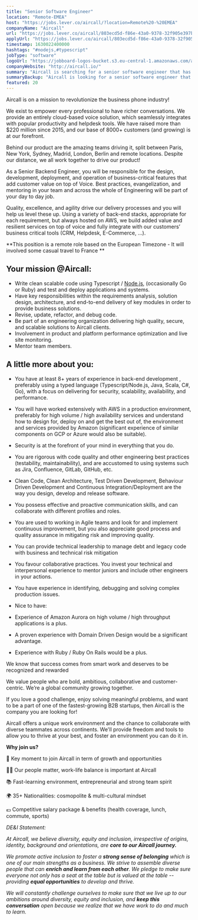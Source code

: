 ```yaml
---
title: "Senior Software Engineer"
location: "Remote-EMEA"
host: "https://jobs.lever.co/aircall/?location=Remote%20-%20EMEA"
companyName: "Aircall"
url: "https://jobs.lever.co/aircall/803ecd5d-f86e-43a0-9378-32f905e397b3"
applyUrl: "https://jobs.lever.co/aircall/803ecd5d-f86e-43a0-9378-32f905e397b3/apply"
timestamp: 1630022400000
hashtags: "#nodejs,#typescript"
jobType: "software"
logoUrl: "https://jobboard-logos-bucket.s3.eu-central-1.amazonaws.com/aircall"
companyWebsite: "http://aircall.io/"
summary: "Aircall is searching for a senior software engineer that has 8+ years of experience in back-end development, preferably using a typed language."
summaryBackup: "Aircall is looking for a senior software engineer that has #qa, #rubylang, #aws."
featured: 20
---
```


Aircall is on a mission to revolutionize the business phone industry!

We exist to empower every professional to have richer conversations. We provide an entirely cloud-based voice solution, which seamlessly integrates with popular productivity and helpdesk tools. We have raised more than $220 million since 2015, and our base of 8000+ customers (and growing) is at our forefront.

Behind our product are the amazing teams driving it, split between Paris, New York, Sydney, Madrid, London, Berlin and remote locations. Despite our distance, we all work together to drive our product!

As a Senior Backend Engineer, you will be responsible for the design, development, deployment, and operation of business-critical features that add customer value on top of Voice. Best practices, evangelization, and mentoring in your team and across the whole of Engineering will be part of your day to day job.

Quality, excellence, and agility drive our delivery processes and you will help us level these up. Using a variety of back-end stacks, appropriate for each requirement, but always hosted on AWS, we build added value and resilient services on top of voice and fully integrate with our customers’ business critical tools (CRM, Helpdesk, E-Commerce, …).

\*\*This position is a remote role based on the European Timezone - It will involved some casual travel to France \*\*

## Your mission @Aircall:

*   Write clean scalable code using Typescript / [Node.js](http://Node.js), (occasionally Go or Ruby) and test and deploy applications and systems.
*   Have key responsibilities within the requirements analysis, solution design, architecture, and end-to-end delivery of key modules in order to provide business solutions.
*   Revise, update, refactor, and debug code.
*   Be part of an engineering organization delivering high quality, secure, and scalable solutions to Aircall clients.
*   Involvement in product and platform performance optimization and live site monitoring.
*   Mentor team members.

## A little more about you:

*   You have at least 8+ years of experience in back-end development , preferably using a typed language (Typescript/Node.js, Java, Scala, C#, Go), with a focus on delivering for security, scalability, availability, and performance.
*   You will have worked extensively with AWS in a production environment, preferably for high volume / high availability services and understand how to design for, deploy on and get the best out of, the environment and services provided by Amazon (significant experience of similar components on GCP or Azure would also be suitable).
*   Security is at the forefront of your mind in everything that you do.
*   You are rigorous with code quality and other engineering best practices (testability, maintainability), and are accustomed to using systems such as Jira, Confluence, GitLab, GitHub, etc.
*   Clean Code, Clean Architecture, Test Driven Development, Behaviour Driven Development and Continuous Integration/Deployment are the way you design, develop and release software.
*   You possess effective and proactive communication skills, and can collaborate with different profiles and roles.
*   You are used to working in Agile teams and look for and implement  continuous improvement, but you also appreciate good process and quality assurance in mitigating risk and improving quality.
*   You can provide technical leadership to manage debt and legacy code with business and technical risk mitigation
*   You favour collaborative practices. You invest your technical and interpersonal experience to mentor juniors and include other engineers in your actions. 
*   You have experience in identifying, debugging and solving complex production issues.

*   Nice to have:
*   Experience of Amazon Aurora on high volume / high throughput applications is a plus.
*   A proven experience with Domain Driven Design would be a significant advantage.
*   Experience with Ruby / Ruby On Rails would be a plus.

We know that success comes from smart work and deserves to be recognized and rewarded

We value people who are bold, ambitious, collaborative and customer-centric. We’re a global community growing together.

If you love a good challenge, enjoy solving meaningful problems, and want to be a part of one of the fastest-growing B2B startups, then Aircall is the company you are looking for!

Aircall offers a unique work environment and the chance to collaborate with diverse teammates across continents. We'll provide freedom and tools to allow you to thrive at your best, and foster an environment you can do it in.

**Why join us?**

🚀 Key moment to join Aircall in term of growth and opportunities

💆‍♀️ Our people matter, work-life balance is important at Aircall

📚 Fast-learning environment, entrepreneurial and strong team spirit

🌍 35+ Nationalities: cosmopolite & multi-cultural mindset

💶 Competitive salary package & benefits (health coverage, lunch, commute, sports)

_DE&I Statement:_ 

_At Aircall, we believe diversity, equity and inclusion, irrespective of origins, identity, background and orientations, are **core to our Aircall journey.**_ 

_We promote active inclusion to foster a **strong sense of belonging** which is one of our main strengths as a business. We strive to assemble diverse people that can **enrich and learn from each other**. We pledge to make sure everyone not only has a seat at the table but is valued at the table -- providing **equal opportunities** to develop and thrive._

_We will constantly challenge ourselves to make sure that we live up to our ambitions around diversity, equity and inclusion, and **keep this conversation** open because we realize that we have work to do and much to learn._
